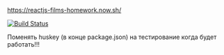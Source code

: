 https://reactjs-films-homework.now.sh/

[![Build Status](https://travis-ci.com/Falatar/reactjs-films-homework.svg?token=kxfm8fVRSfH2xsw2g8p8&branch=master)](https://travis-ci.com/Falatar/reactjs-films-homework)

Поменять huskey (в конце package.json) на тестирование когда будет работать!!!